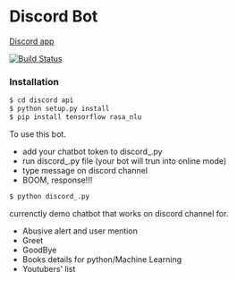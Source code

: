 # Discord Bot

[Discord app](http://discordapp.com/)

[![Build Status](https://travis-ci.org/joemccann/dillinger.svg?branch=master)](https://github.com/DeepakJangir4/DiscordBot/)

### Installation

```sh
$ cd discord api
$ python setup.py install
$ pip install tensorflow rasa_nlu
```

To use this bot.

  - add your chatbot token to discord_.py 
  - run discord_.py file (your bot will trun into online mode)
  - type message on discord channel
  - BOOM, response!!!
 
```sh
$ python discord_.py
```

currenctly demo chatbot that works on discord channel for.

  - Abusive alert and user mention
  - Greet
  - GoodBye
  - Books details for python/Machine Learning
  - Youtubers' list
